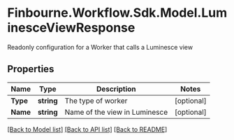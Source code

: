 # Finbourne.Workflow.Sdk.Model.LuminesceViewResponse
Readonly configuration for a Worker that calls a Luminesce view

## Properties

Name | Type | Description | Notes
------------ | ------------- | ------------- | -------------
**Type** | **string** | The type of worker | [optional] 
**Name** | **string** | Name of the view in Luminesce | [optional] 

[[Back to Model list]](../README.md#documentation-for-models) [[Back to API list]](../README.md#documentation-for-api-endpoints) [[Back to README]](../README.md)

